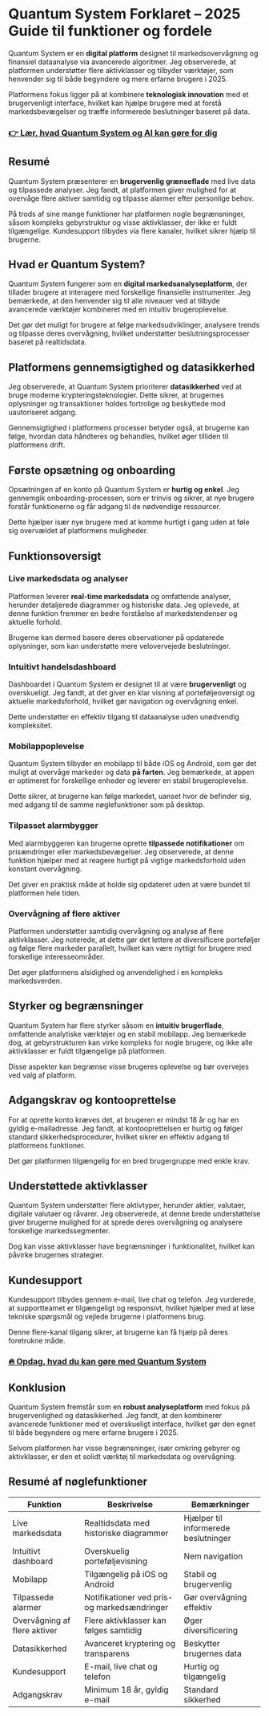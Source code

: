 # Quantum System Forklaret – 2025 Guide til funktioner og fordele
 

Quantum System er en **digital platform** designet til markedsovervågning og finansiel dataanalyse via avancerede algoritmer. Jeg observerede, at platformen understøtter flere aktivklasser og tilbyder værktøjer, som henvender sig til både begyndere og mere erfarne brugere i 2025.

Platformens fokus ligger på at kombinere **teknologisk innovation** med et brugervenligt interface, hvilket kan hjælpe brugere med at forstå markedsbevægelser og træffe informerede beslutninger baseret på data.

### [👉 Lær, hvad Quantum System og AI kan gøre for dig](https://tinyurl.com/286av94b)
## Resumé

Quantum System præsenterer en **brugervenlig grænseflade** med live data og tilpassede analyser. Jeg fandt, at platformen giver mulighed for at overvåge flere aktiver samtidig og tilpasse alarmer efter personlige behov.

På trods af sine mange funktioner har platformen nogle begrænsninger, såsom kompleks gebyrstruktur og visse aktivklasser, der ikke er fuldt tilgængelige. Kundesupport tilbydes via flere kanaler, hvilket sikrer hjælp til brugerne.

## Hvad er Quantum System?

Quantum System fungerer som en **digital markedsanalyseplatform**, der tillader brugere at interagere med forskellige finansielle instrumenter. Jeg bemærkede, at den henvender sig til alle niveauer ved at tilbyde avancerede værktøjer kombineret med en intuitiv brugeroplevelse.

Det gør det muligt for brugere at følge markedsudviklinger, analysere trends og tilpasse deres overvågning, hvilket understøtter beslutningsprocesser baseret på realtidsdata.

## Platformens gennemsigtighed og datasikkerhed

Jeg observerede, at Quantum System prioriterer **datasikkerhed** ved at bruge moderne krypteringsteknologier. Dette sikrer, at brugernes oplysninger og transaktioner holdes fortrolige og beskyttede mod uautoriseret adgang.

Gennemsigtighed i platformens processer betyder også, at brugerne kan følge, hvordan data håndteres og behandles, hvilket øger tilliden til platformens drift.

## Første opsætning og onboarding

Opsætningen af en konto på Quantum System er **hurtig og enkel**. Jeg gennemgik onboarding-processen, som er trinvis og sikrer, at nye brugere forstår funktionerne og får adgang til de nødvendige ressourcer.

Dette hjælper især nye brugere med at komme hurtigt i gang uden at føle sig overvældet af platformens muligheder.

## Funktionsoversigt

### Live markedsdata og analyser

Platformen leverer **real-time markedsdata** og omfattende analyser, herunder detaljerede diagrammer og historiske data. Jeg oplevede, at denne funktion fremmer en bedre forståelse af markedstendenser og aktuelle forhold.

Brugerne kan dermed basere deres observationer på opdaterede oplysninger, som kan understøtte mere velovervejede beslutninger.

### Intuitivt handelsdashboard

Dashboardet i Quantum System er designet til at være **brugervenligt** og overskueligt. Jeg fandt, at det giver en klar visning af porteføljeoversigt og aktuelle markedsforhold, hvilket gør navigation og overvågning enkel.

Dette understøtter en effektiv tilgang til dataanalyse uden unødvendig kompleksitet.

### Mobilappoplevelse

Quantum System tilbyder en mobilapp til både iOS og Android, som gør det muligt at overvåge markeder og data **på farten**. Jeg bemærkede, at appen er optimeret for forskellige enheder og leverer en stabil brugeroplevelse.

Dette sikrer, at brugerne kan følge markedet, uanset hvor de befinder sig, med adgang til de samme nøglefunktioner som på desktop.

### Tilpasset alarmbygger

Med alarmbyggeren kan brugerne oprette **tilpassede notifikationer** om prisændringer eller markedsbevægelser. Jeg observerede, at denne funktion hjælper med at reagere hurtigt på vigtige markedsforhold uden konstant overvågning.

Det giver en praktisk måde at holde sig opdateret uden at være bundet til platformen hele tiden.

### Overvågning af flere aktiver

Platformen understøtter samtidig overvågning og analyse af flere aktivklasser. Jeg noterede, at dette gør det lettere at diversificere porteføljer og følge flere markeder parallelt, hvilket kan være nyttigt for brugere med forskellige interesseområder.

Det øger platformens alsidighed og anvendelighed i en kompleks markedsverden.

## Styrker og begrænsninger

Quantum System har flere styrker såsom en **intuitiv brugerflade**, omfattende analytiske værktøjer og en stabil mobilapp. Jeg bemærkede dog, at gebyrstrukturen kan virke kompleks for nogle brugere, og ikke alle aktivklasser er fuldt tilgængelige på platformen.

Disse aspekter kan begrænse visse brugeres oplevelse og bør overvejes ved valg af platform.

## Adgangskrav og kontooprettelse

For at oprette konto kræves det, at brugeren er mindst 18 år og har en gyldig e-mailadresse. Jeg fandt, at kontooprettelsen er hurtig og følger standard sikkerhedsprocedurer, hvilket sikrer en effektiv adgang til platformens funktioner.

Det gør platformen tilgængelig for en bred brugergruppe med enkle krav.

## Understøttede aktivklasser

Quantum System understøtter flere aktivtyper, herunder aktier, valutaer, digitale valutaer og råvarer. Jeg observerede, at denne brede understøttelse giver brugerne mulighed for at sprede deres overvågning og analysere forskellige markedssegmenter.

Dog kan visse aktivklasser have begrænsninger i funktionalitet, hvilket kan påvirke brugernes strategier.

## Kundesupport

Kundesupport tilbydes gennem e-mail, live chat og telefon. Jeg vurderede, at supportteamet er tilgængeligt og responsivt, hvilket hjælper med at løse tekniske spørgsmål og vejlede brugerne i platformens brug.

Denne flere-kanal tilgang sikrer, at brugerne kan få hjælp på deres foretrukne måde.

### [🔥 Opdag, hvad du kan gøre med Quantum System](https://tinyurl.com/286av94b)
## Konklusion

Quantum System fremstår som en **robust analyseplatform** med fokus på brugervenlighed og datasikkerhed. Jeg fandt, at den kombinerer avancerede funktioner med et overskueligt interface, hvilket gør den egnet til både begyndere og mere erfarne brugere i 2025.

Selvom platformen har visse begrænsninger, især omkring gebyrer og aktivklasser, er den et solidt værktøj til markedsdata og overvågning.

## Resumé af nøglefunktioner

| Funktion                    | Beskrivelse                                   | Bemærkninger                 |
|----------------------------|-----------------------------------------------|-----------------------------|
| Live markedsdata            | Realtidsdata med historiske diagrammer       | Hjælper til informerede beslutninger |
| Intuitivt dashboard         | Overskuelig porteføljevisning                 | Nem navigation               |
| Mobilapp                   | Tilgængelig på iOS og Android                  | Stabil og brugervenlig       |
| Tilpassede alarmer          | Notifikationer ved pris- og markedsændringer | Gør overvågning effektiv     |
| Overvågning af flere aktiver| Flere aktivklasser kan følges samtidig         | Øger diversificering         |
| Datasikkerhed               | Avanceret kryptering og transparens            | Beskytter brugernes data     |
| Kundesupport                | E-mail, live chat og telefon                   | Hurtig og tilgængelig        |
| Adgangskrav                 | Minimum 18 år, gyldig e-mail                   | Standard sikkerhed           |